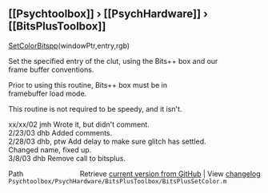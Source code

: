 ## [[Psychtoolbox]] &#8250; [[PsychHardware]] &#8250; [[BitsPlusToolbox]]

[SetColorBitspp](SetColorBitspp)(windowPtr,entry,rgb)  
  
Set the specified entry of the clut, using the Bits++ box and our  
frame buffer conventions.  
  
Prior to using this routine, Bits++ box must be in  
framebuffer load mode.  
  
This routine is not required to be speedy, and it isn't.  
  
xx/xx/02  jmh  Wrote it, but didn't comment.  
2/23/03   dhb  Added comments.  
2/28/03   dhb, ptw  Add delay to make sure glitch has settled.  
               Changed name, fixed up.  
3/8/03    dhb  Remove call to bitsplus.  




<div class="code_header" style="text-align:right;">
  <span style="float:left;">Path&nbsp;&nbsp;</span> <span class="counter">Retrieve <a href=
  "https://raw.github.com/Psychtoolbox-3/Psychtoolbox-3/beta/Psychtoolbox/PsychHardware/BitsPlusToolbox/BitsPlusSetColor.m">current version from GitHub</a> | View <a href=
  "https://github.com/Psychtoolbox-3/Psychtoolbox-3/commits/beta/Psychtoolbox/PsychHardware/BitsPlusToolbox/BitsPlusSetColor.m">changelog</a></span>
</div>
<div class="code">
  <code>Psychtoolbox/PsychHardware/BitsPlusToolbox/BitsPlusSetColor.m</code>
</div>

